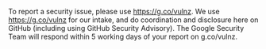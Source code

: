 To report a security issue, please use https://g.co/vulnz. We use
https://g.co/vulnz for our intake, and do coordination and disclosure here on
GitHub (including using GitHub Security Advisory). The Google Security Team will
respond within 5 working days of your report on g.co/vulnz.
